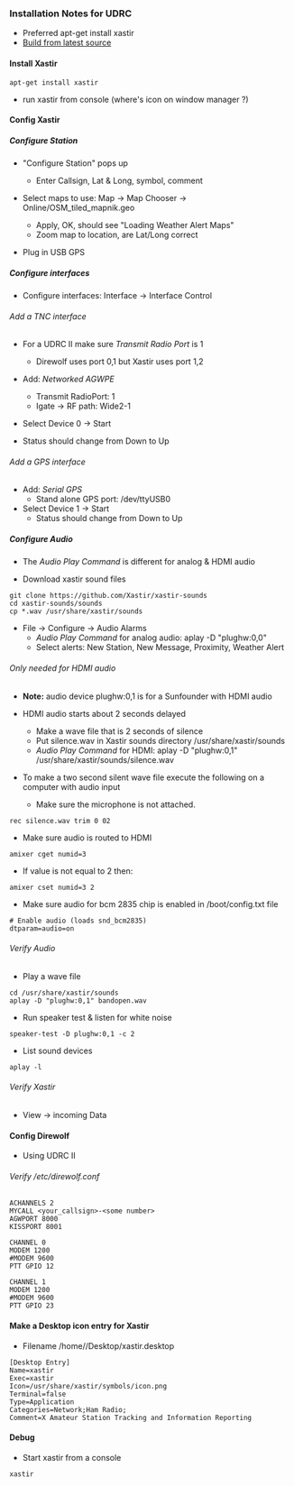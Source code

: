 ### Installation Notes for UDRC
* Preferred apt-get install xastir
* [Build from latest source](http://xastir.org/index.php/HowTo:Raspbian_Jessie)

#### Install Xastir

```
apt-get install xastir
```
* run xastir from console (where's icon on window manager ?)

#### Config Xastir
##### Configure Station
  * "Configure Station" pops up
    * Enter Callsign, Lat & Long, symbol, comment

  * Select maps to use: Map -> Map Chooser -> Online/OSM_tiled_mapnik.geo
    * Apply, OK, should see "Loading Weather Alert Maps"
    * Zoom map to location, are Lat/Long correct
  * Plug in USB GPS

##### Configure interfaces
  * Configure interfaces: Interface -> Interface Control

###### Add a TNC interface
* For a UDRC II make sure _Transmit Radio Port_ is 1
  * Direwolf uses port 0,1 but Xastir uses port 1,2

* Add: _Networked AGWPE_
  * Transmit RadioPort: 1
  * Igate -> RF path: Wide2-1
* Select Device 0 -> Start
 * Status should change from Down to Up

###### Add a GPS interface

* Add: _Serial GPS_
  * Stand alone GPS port: /dev/ttyUSB0
* Select Device 1 -> Start
  * Status should change from Down to Up

##### Configure Audio
* The _Audio Play Command_ is different for analog & HDMI audio

* Download xastir sound files
```
git clone https://github.com/Xastir/xastir-sounds
cd xastir-sounds/sounds
cp *.wav /usr/share/xastir/sounds
```
* File -> Configure -> Audio Alarms
  * _Audio Play Command_ for analog audio: aplay -D "plughw:0,0"
  * Select alerts: New Station, New Message, Proximity, Weather Alert

###### Only needed for HDMI audio
* **Note:** audio device plughw:0,1 is for a Sunfounder with HDMI audio

* HDMI audio starts about 2 seconds delayed
  * Make a wave file that is 2 seconds of silence
  * Put silence.wav in Xastir sounds directory /usr/share/xastir/sounds
  * _Audio Play Command_ for HDMI: aplay -D "plughw:0,1" /usr/share/xastir/sounds/silence.wav

* To make a two second silent wave file execute the following on a computer with audio input
  * Make sure the microphone is not attached.
```
rec silence.wav trim 0 02
```

* Make sure audio is routed to HDMI
```
amixer cget numid=3
```
* If value is not equal to 2 then:
```
amixer cset numid=3 2
```
* Make sure audio for bcm 2835 chip is enabled in /boot/config.txt file
```
# Enable audio (loads snd_bcm2835)
dtparam=audio=on
```

###### Verify Audio
* Play a wave file
```
cd /usr/share/xastir/sounds
aplay -D "plughw:0,1" bandopen.wav
```
* Run speaker test & listen for white noise
```
speaker-test -D plughw:0,1 -c 2
```
* List sound devices
```
aplay -l
```

###### Verify Xastir
* View -> incoming Data

#### Config Direwolf
* Using UDRC II

###### Verify /etc/direwolf.conf
```
ACHANNELS 2
MYCALL <your_callsign>-<some number>
AGWPORT 8000
KISSPORT 8001

CHANNEL 0
MODEM 1200
#MODEM 9600
PTT GPIO 12

CHANNEL 1
MODEM 1200
#MODEM 9600
PTT GPIO 23
```

#### Make a Desktop icon entry for Xastir
* Filename /home/<user>/Desktop/xastir.desktop
```
[Desktop Entry]
Name=xastir
Exec=xastir
Icon=/usr/share/xastir/symbols/icon.png
Terminal=false
Type=Application
Categories=Network;Ham Radio;
Comment=X Amateur Station Tracking and Information Reporting
```

#### Debug

* Start xastir from a console
```
xastir
```